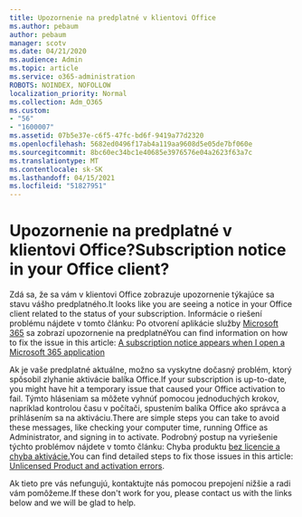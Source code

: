 ```yaml
---
title: Upozornenie na predplatné v klientovi Office
ms.author: pebaum
author: pebaum
manager: scotv
ms.date: 04/21/2020
ms.audience: Admin
ms.topic: article
ms.service: o365-administration
ROBOTS: NOINDEX, NOFOLLOW
localization_priority: Normal
ms.collection: Adm_O365
ms.custom:
- "56"
- "1600007"
ms.assetid: 07b5e37e-c6f5-47fc-bd6f-9419a77d2320
ms.openlocfilehash: 5682ed0496f17ab4a119aa9608d5e05de7bf060e
ms.sourcegitcommit: 8bc60ec34bc1e40685e3976576e04a2623f63a7c
ms.translationtype: MT
ms.contentlocale: sk-SK
ms.lasthandoff: 04/15/2021
ms.locfileid: "51827951"
---
```

# <a name="subscription-notice-in-your-office-client"></a><span data-ttu-id="68f7a-102">Upozornenie na predplatné v klientovi Office?</span><span class="sxs-lookup"><span data-stu-id="68f7a-102">Subscription notice in your Office client?</span></span>

<span data-ttu-id="68f7a-103">Zdá sa, že sa vám v klientovi Office zobrazuje upozornenie týkajúce sa stavu vášho predplatného.</span><span class="sxs-lookup"><span data-stu-id="68f7a-103">It looks like you are seeing a notice in your Office client related to the status of your subscription.</span></span> <span data-ttu-id="68f7a-104">Informácie o riešení problému nájdete v tomto článku: Po otvorení aplikácie služby [Microsoft 365](https://support.office.com/article/A-subscription-notice-appears-when-I-open-an-Office-365-application-4cabe32c-f594-4c0e-9191-3d3ade10cceb.aspx) sa zobrazí upozornenie na predplatné</span><span class="sxs-lookup"><span data-stu-id="68f7a-104">You can find information on how to fix the issue in this article: [A subscription notice appears when I open a Microsoft 365 application](https://support.office.com/article/A-subscription-notice-appears-when-I-open-an-Office-365-application-4cabe32c-f594-4c0e-9191-3d3ade10cceb.aspx)</span></span>
  
<span data-ttu-id="68f7a-105">Ak je vaše predplatné aktuálne, možno sa vyskytne dočasný problém, ktorý spôsobil zlyhanie aktivácie balíka Office.</span><span class="sxs-lookup"><span data-stu-id="68f7a-105">If your subscription is up-to-date, you might have hit a temporary issue that caused your Office activation to fail.</span></span> <span data-ttu-id="68f7a-106">Týmto hláseniam sa môžete vyhnúť pomocou jednoduchých krokov, napríklad kontrolou času v počítači, spustením balíka Office ako správca a prihlásením sa na aktiváciu.</span><span class="sxs-lookup"><span data-stu-id="68f7a-106">There are simple steps you can take to avoid these messages, like checking your computer time, running Office as Administrator, and signing in to activate.</span></span> <span data-ttu-id="68f7a-107">Podrobný postup na vyriešenie týchto problémov nájdete v tomto článku: Chyba produktu [bez licencie a chyba aktivácie.](https://support.office.com/article/Unlicensed-Product-and-activation-errors-in-Office-0d23d3c0-c19c-4b2f-9845-5344fedc4380.aspx)</span><span class="sxs-lookup"><span data-stu-id="68f7a-107">You can find detailed steps to fix those issues in this article: [Unlicensed Product and activation errors](https://support.office.com/article/Unlicensed-Product-and-activation-errors-in-Office-0d23d3c0-c19c-4b2f-9845-5344fedc4380.aspx).</span></span>
  
<span data-ttu-id="68f7a-108">Ak tieto pre vás nefungujú, kontaktujte nás pomocou prepojení nižšie a radi vám pomôžeme.</span><span class="sxs-lookup"><span data-stu-id="68f7a-108">If these don't work for you, please contact us with the links below and we will be glad to help.</span></span>

